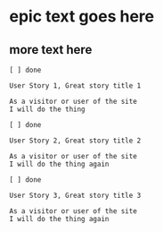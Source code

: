 # epic text goes here

## more text here

```
[ ] done

User Story 1, Great story title 1

As a visitor or user of the site
I will do the thing
```

```
[ ] done

User Story 2, Great story title 2

As a visitor or user of the site
I will do the thing again
```

```
[ ] done

User Story 3, Great story title 3

As a visitor or user of the site
I will do the thing again
```

